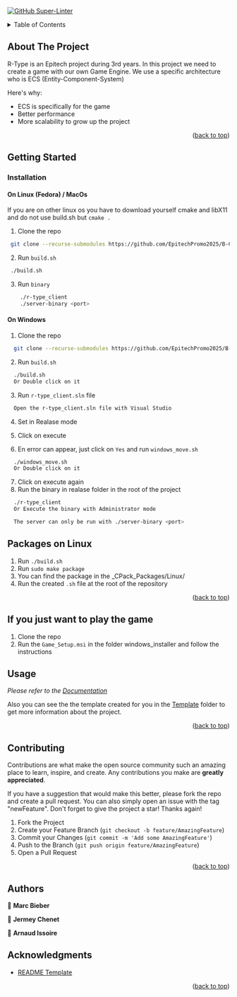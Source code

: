 [![GitHub Super-Linter](https://github.com/EpitechPromo2025/B-CPP-500-MLH-5-1-rtype-arnaud.issoire/workflows/Lint%20Code%20Base/badge.svg)](https://github.com/marketplace/actions/super-linter)

<!-- TABLE OF CONTENTS -->
<details>
  <summary>Table of Contents</summary>
  <ol>
    <li>
      <a href="#about-the-project">About The Project</a>
      <ul>
        <li><a href="#built-with">Built With</a></li>
      </ul>
    </li>
    <li>
      <a href="#getting-started">Getting Started</a>
      <ul>
        <li><a href="#prerequisites">Prerequisites</a></li>
        <li><a href="#installation">Installation</a></li>
      </ul>
    </li>
    <li><a href="#usage">Usage</a></li>
    <li><a href="#contributing">Contributing</a></li>
    <li><a href="#authors">Authors</a></li>
    <li><a href="#acknowledgments">Acknowledgments</a></li>
  </ol>
</details>



<!-- ABOUT THE PROJECT -->
## About The Project

R-Type is an Epitech project during 3rd years.
In this project we need to create a game with our own Game Engine.
We use a specific architecture who is ECS (Entity-Component-System)

Here's why:
* ECS is specifically for the game
* Better performance
* More scalability to grow up the project


<p align="right">(<a href="#readme-top">back to top</a>)</p>


<!-- GETTING STARTED -->
## Getting Started
<!-- 
### Prerequisites

* Install Cmake packages (Exemple on Fedora)
  ```sh
    sudo dnf install cmake
  ``` -->

### Installation
#### On Linux (Fedora) / MacOs

  If you are on other linux os you have to download yourself cmake and libX11 and do not use build.sh but `cmake .`

  1. Clone the repo
   ```sh
    git clone --recurse-submodules https://github.com/EpitechPromo2025/B-CPP-500-MLH-5-1-rtype-arnaud.issoire.git
   ```
  2. Run `build.sh`
   ```sh
    ./build.sh
   ```

  3. Run `binary`
  ```sh
      ./r-type_client
      ./server-binary <port>
  ```

#### On Windows
  1. Clone the repo
  ```sh
    git clone --recurse-submodules https://github.com/EpitechPromo2025/B-CPP-500-MLH-5-1-rtype-arnaud.issoire.git
  ```
  2. Run `build.sh`
  ```sh
    ./build.sh
    Or Double click on it
  ```
  3. Run `r-type_client.sln` file
  ```sh
    Open the r-type_client.sln file with Visual Studio
  ```
  4. Set in Realase mode
  
  5. Click on execute

  6. En error can appear, just click on `Yes` and run `windows_move.sh`
  ```sh
    ./windows_move.sh
    Or Double click on it
  ```
  7. Click on execute again
  8. Run the binary in realase folder in the root of the project
  ```sh
    ./r-type_client
    Or Execute the binary with Administrator mode

    The server can only be run with ./server-binary <port>
  ```

## Packages on Linux

1. Run `./build.sh`
2. Run `sudo make package`
3. You can find the package in the _CPack_Packages/Linux/
4. Run the created `.sh` file at the root of the repository

<p align="right">(<a href="#readme-top">back to top</a>)</p>

## If you just want to play the game

1. Clone the repo
2. Run the `Game_Setup.msi` in the folder windows_installer and follow the instructions

<!-- USAGE EXAMPLES -->
## Usage

_Please refer to the [Documentation](https://marcbieber.github.io/DocRType/)_

Also you can see the the template created for you in the [Template](./Template/README.md) folder to get more information about the project.

<p align="right">(<a href="#readme-top">back to top</a>)</p>

<!-- CONTRIBUTING -->
## Contributing

Contributions are what make the open source community such an amazing place to learn, inspire, and create. Any contributions you make are **greatly appreciated**.

If you have a suggestion that would make this better, please fork the repo and create a pull request. You can also simply open an issue with the tag "newFeature".
Don't forget to give the project a star! Thanks again!

1. Fork the Project
2. Create your Feature Branch (`git checkout -b feature/AmazingFeature`)
3. Commit your Changes (`git commit -m 'Add some AmazingFeature'`)
4. Push to the Branch (`git push origin feature/AmazingFeature`)
5. Open a Pull Request

<p align="right">(<a href="#readme-top">back to top</a>)</p>


## Authors

👤 **Marc Bieber**


👤 **Jermey Chenet**


👤 **Arnaud Issoire**


## Acknowledgments

* [README Template](https://github.com/othneildrew/Best-README-Template)

<p align="right">(<a href="#readme-top">back to top</a>)</p>

<!-- 
Exemple :  supported platforms, troubleshooting section, detailed build instructions
-->
